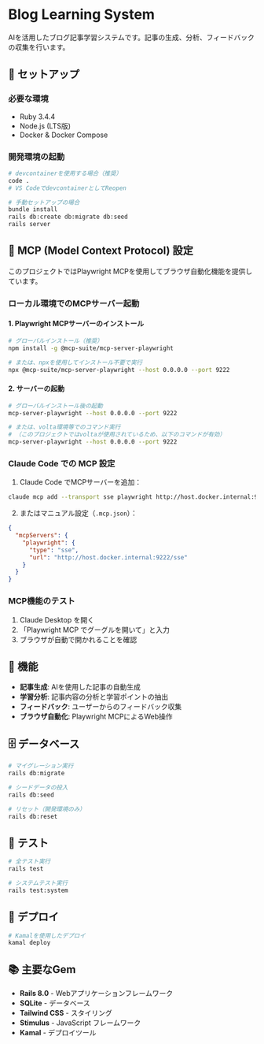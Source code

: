 # Blog Learning System

AIを活用したブログ記事学習システムです。記事の生成、分析、フィードバックの収集を行います。

## 🚀 セットアップ

### 必要な環境
- Ruby 3.4.4
- Node.js (LTS版)
- Docker & Docker Compose

### 開発環境の起動

```bash
# devcontainerを使用する場合（推奨）
code .
# VS CodeでdevcontainerとしてReopen

# 手動セットアップの場合
bundle install
rails db:create db:migrate db:seed
rails server
```

## 🔧 MCP (Model Context Protocol) 設定

このプロジェクトではPlaywright MCPを使用してブラウザ自動化機能を提供しています。

### ローカル環境でのMCPサーバー起動

#### 1. Playwright MCPサーバーのインストール

```bash
# グローバルインストール（推奨）
npm install -g @mcp-suite/mcp-server-playwright

# または、npxを使用してインストール不要で実行
npx @mcp-suite/mcp-server-playwright --host 0.0.0.0 --port 9222
```

#### 2. サーバーの起動

```bash
# グローバルインストール後の起動
mcp-server-playwright --host 0.0.0.0 --port 9222

# または、volta環境等でのコマンド実行
# （このプロジェクトではvoltaが使用されているため、以下のコマンドが有効）
mcp-server-playwright --host 0.0.0.0 --port 9222
```

### Claude Code での MCP 設定

1. Claude Code でMCPサーバーを追加：
```bash
claude mcp add --transport sse playwright http://host.docker.internal:9222/sse -s project
```

2. またはマニュアル設定（`.mcp.json`）：
```json
{
  "mcpServers": {
    "playwright": {
      "type": "sse",
      "url": "http://host.docker.internal:9222/sse"
    }
  }
}
```

### MCP機能のテスト

1. Claude Desktop を開く
2. 「Playwright MCP でグーグルを開いて」と入力
3. ブラウザが自動で開かれることを確認

## 📱 機能

- **記事生成**: AIを使用した記事の自動生成
- **学習分析**: 記事内容の分析と学習ポイントの抽出
- **フィードバック**: ユーザーからのフィードバック収集
- **ブラウザ自動化**: Playwright MCPによるWeb操作

## 🗄️ データベース

```bash
# マイグレーション実行
rails db:migrate

# シードデータの投入
rails db:seed

# リセット（開発環境のみ）
rails db:reset
```

## 🧪 テスト

```bash
# 全テスト実行
rails test

# システムテスト実行
rails test:system
```

## 🚢 デプロイ

```bash
# Kamalを使用したデプロイ
kamal deploy
```

## 📚 主要なGem

- **Rails 8.0** - Webアプリケーションフレームワーク
- **SQLite** - データベース
- **Tailwind CSS** - スタイリング
- **Stimulus** - JavaScript フレームワーク
- **Kamal** - デプロイツール
